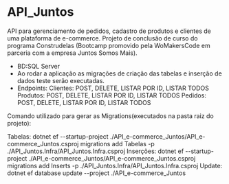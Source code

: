# API_Juntos
API para gerenciamento de pedidos, cadastro de produtos e clientes de uma plataforma de e-commerce.
Projeto de conclusão de curso do programa Construdelas (Bootcamp promovido pela WoMakersCode em parceria com a empresa Juntos Somos Mais). 

- BD:SQL Server
- Ao rodar a aplicação as migrações de criação das tabelas e inserção de dados teste serão executadas.
- Endpoints: 
           Clientes: POST, DELETE, LISTAR POR ID, LISTAR TODOS
           Produtos: POST, DELETE, LISTAR POR ID, LISTAR TODOS
           Pedidos: POST, DELETE, LISTAR POR ID, LISTAR TODOS


Comando utilizado para gerar as Migrations(executados na pasta raiz do projeto):

Tabelas: dotnet ef --startup-project ./API_e-commerce_Juntos/API_e-commerce_Juntos.csproj  migrations add Tabelas -p ./API_Juntos.Infra/API_Juntos.Infra.csproj
Inserções: dotnet ef --startup-project ./API_e-commerce_Juntos/API_e-commerce_Juntos.csproj  migrations add Inserts -p ./API_Juntos.Infra/API_Juntos.Infra.csproj
Update: dotnet ef database update --project ./API_e-commerce_Juntos 
